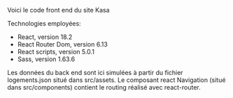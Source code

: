 Voici le code front end du site Kasa

Technologies employées:

- React, version 18.2
- React Router Dom, version 6.13
- React scripts, version 5.0.1
- Sass, version 1.63.6

Les données du back end sont ici simulées à partir du fichier logements.json situé dans src/assets.
Le composant react Navigation (situé dans src/components) contient le routing réalisé avec react-router.
